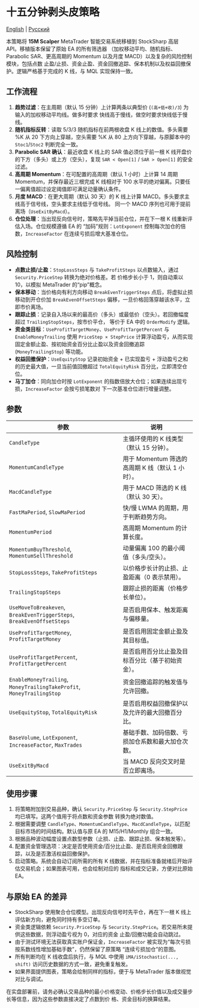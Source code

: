 # 十五分钟剥头皮策略
[English](README.md) | [Русский](README_ru.md)

本策略将 **15M Scalper** MetaTrader 智能交易系统移植到 StockSharp 高层 API。移植版本保留了原始 EA 的所有筛选器
（加权移动平均、随机指标、Parabolic SAR、更高周期的 Momentum 以及月度 MACD）以及复杂的风险控制模块，包括点数
止盈/止损、资金止盈、资金回撤追踪、保本机制以及权益回撤保护。逻辑严格基于完成的 K 线，与 MQL 实现保持一致。

## 工作流程

1. **趋势过滤**：在主周期（默认 15 分钟）上计算两条以典型价 (`(高+低+收)/3`) 为输入的加权移动平均线。做多时要求
   快线高于慢线，做空时要求快线低于慢线。
2. **随机指标反转**：读取 5/3/3 随机指标在前两根收盘 K 线上的数值。多头需要 %K 从 20 下方向上穿越，空头需要
   %K 从 80 上方向下穿越，与原脚本中的 `Stoc1`/`Stoc2` 判断完全一致。
3. **Parabolic SAR 确认**：最近收盘 K 线上的 SAR 值必须位于前一根 K 线开盘价的下方（多头）或上方（空头），复现
   `SAR < Open[1]` / `SAR > Open[1]` 的安全过滤。
4. **高周期 Momentum**：在可配置的高周期（默认 1 小时）上计算 14 周期 Momentum，并保存最近三根完成 K 线相对于
   100 水平的绝对偏离。只要任一偏离值超过设定阈值即可满足动量确认条件。
5. **月度 MACD**：在更大周期（默认 30 天）的 K 线上计算 MACD。多头要求主线高于信号线，空头要求主线低于信号线。
   同一个 MACD 序列也可用于提前离场（`UseExitByMacd`）。
6. **仓位处理**：当出现反向信号时，策略先平掉当前仓位，并在下一根 K 线重新评估入场。仓位规模遵循 EA 的
   “加码”规则：`LotExponent` 控制每次加仓的倍数，`IncreaseFactor` 在连续亏损后增大基准仓位。

## 风险控制

- **点数止损/止盈**：`StopLossSteps` 与 `TakeProfitSteps` 以点数输入，通过 `Security.PriceStep` 转换为绝对价格差。若
  价格步长小于 1，则自动乘以 10，以模拟 MetaTrader 的“pip”概念。
- **保本移动**：当价格向有利方向移动 `BreakEvenTriggerSteps` 点后，将虚拟止损移动到开仓价加 `BreakEvenOffsetSteps`
  偏移，一旦价格回落穿越该水平，立即市价离场。
- **跟踪止损**：记录自入场以来的最高价（多头）或最低价（空头）。若回撤幅度超过 `TrailingStopSteps`，按市价平仓，
  等价于 EA 中的 `OrderModify` 逻辑。
- **资金类目标**：`UseProfitTargetMoney`、`UseProfitTargetPercent` 与 `EnableMoneyTrailing` 使用 `PriceStep × StepPrice`
  计算浮动盈亏，从而实现固定金额止盈、按初始资金百分比止盈以及资金回撤追踪 (`MoneyTrailingStop`) 等功能。
- **权益回撤保护**：`UseEquityStop` 记录初始资金 + 已实现盈亏 + 浮动盈亏之和的历史最大值，一旦当前值回撤超过
  `TotalEquityRisk` 百分比，立即清空仓位。
- **马丁加仓**：同向加仓时按 `LotExponent` 的指数倍放大仓位；如果连续出现亏损，`IncreaseFactor` 会按亏损笔数对
  下一次基准仓位进行增量调整。

## 参数

| 参数 | 说明 |
| --- | --- |
| `CandleType` | 主循环使用的 K 线类型（默认 15 分钟）。 |
| `MomentumCandleType` | 用于 Momentum 筛选的高周期 K 线（默认 1 小时）。 |
| `MacdCandleType` | 用于 MACD 筛选的 K 线（默认 30 天）。 |
| `FastMaPeriod`, `SlowMaPeriod` | 快/慢 LWMA 的周期，用于判断趋势方向。 |
| `MomentumPeriod` | 高周期 Momentum 的计算长度。 |
| `MomentumBuyThreshold`, `MomentumSellThreshold` | 动量偏离 100 的最小阈值（多头/空头）。 |
| `StopLossSteps`, `TakeProfitSteps` | 以价格步长计的止损、止盈距离（0 表示禁用）。 |
| `TrailingStopSteps` | 跟踪止损的距离（价格步长单位）。 |
| `UseMoveToBreakeven`, `BreakEvenTriggerSteps`, `BreakEvenOffsetSteps` | 是否启用保本、触发距离与偏移量。 |
| `UseProfitTargetMoney`, `ProfitTargetMoney` | 是否启用固定金额止盈及其目标值。 |
| `UseProfitTargetPercent`, `ProfitTargetPercent` | 是否启用百分比止盈及目标百分比（基于初始资金）。 |
| `EnableMoneyTrailing`, `MoneyTrailingTakeProfit`, `MoneyTrailingStop` | 资金回撤追踪的触发值与允许回撤。 |
| `UseEquityStop`, `TotalEquityRisk` | 是否启用权益回撤保护以及允许的最大回撤百分比。 |
| `BaseVolume`, `LotExponent`, `IncreaseFactor`, `MaxTrades` | 基础手数、加码倍数、亏损加仓系数和最大加仓次数。 |
| `UseExitByMacd` | 当 MACD 反向交叉时是否立即离场。 |

## 使用步骤

1. 将策略附加到交易品种，确认 `Security.PriceStep` 与 `Security.StepPrice` 均已填写。这两个值用于将点数和资金参数
   转换为绝对数值。
2. 根据需要调整 `CandleType`、`MomentumCandleType`、`MacdCandleType`，以匹配目标市场的时间结构。默认值与原 EA 的
   M15/H1/Monthly 组合一致。
3. 根据品种波动幅度设置点数型参数（止损、止盈、跟踪止损、保本触发等）。
4. 配置资金管理选项：决定是否使用资金/百分比止盈、是否启用资金回撤跟踪，以及是否激活权益回撤保护。
5. 启动策略。系统会自动订阅所需的所有 K 线数据，并在指标准备就绪后开始评估交易机会；如果图表可用，也会绘制对应的
   指标和成交记录，方便对比原始 EA。

## 与原始 EA 的差异

- StockSharp 使用聚合仓位模型。出现反向信号时先平仓，再在下一根 K 线上评估新方向，避免同时持有多空订单。
- 资金类逻辑依赖 `Security.PriceStep` 与 `Security.StepPrice`。若交易所未提供这些数据，则浮动盈亏视为 0，对应的资金
  止盈/回撤功能会自动跳过。
- 由于测试环境无法获取真实账户保证金，`IncreaseFactor` 被实现为“每次亏损按系数线性增加基础手数”，仍然保留了原策略
  “连续亏损加仓”的意图。
- 所有判断均在 K 线收盘后执行，与 MQL 中使用 `iMA/iStochastic(..., shift)` 访问历史数据的方式一致，避免重复触发。
- 如果界面提供图表，策略会绘制同样的指标，便于与 MetaTrader 版本做视觉对比与调试。

在实盘部署前，请务必确认交易品种的最小价格变动、价格步长价值以及成交量步长等信息，因为这些参数直接决定了点数到价
格、资金目标的换算结果。
